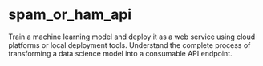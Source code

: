 # spam_or_ham_api
Train a machine learning model and deploy it as a web service using cloud platforms or local deployment tools. Understand the complete process of transforming a data science model into a consumable API endpoint.
